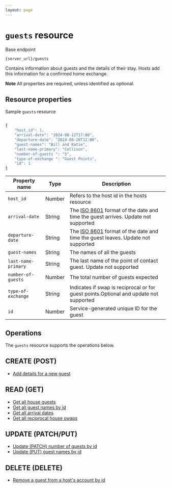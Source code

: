 ```yaml
---
layout: page
---
```

# `guests` resource

Base endpoint

```shell
{server_url}/guests
```

Contains information about guests and the details of their stay. Hosts add this information for a confirmed home exchange.

**Note** All properties are required, unless identified as optional.

## Resource properties

Sample `guests` resource

```js

{
    "host_id": 1,
    "arrival-date": "2024-08-12T17:00",
    "departure-date": "2024-08-20T12:00", 
    "guest-names": "Bill and Katie",
    "last-name-primary": "Collison",
    "number-of-guests ": "5",
    "type-of-exchange ": "Guest Points",  
    "id": 1
}
```

| Property name | Type | Description |
| ------------- | ----------- | ----------- |
| `host_id` | Number | Refers to the host id in the hosts resource |
| `arrival-date` | String | The [ISO 8601](https://en.wikipedia.org/wiki/ISO_8601) format of the date and time the guest arrives. Update not supported |
| `departure-date` | String | The [ISO 8601](https://en.wikipedia.org/wiki/ISO_8601) format of the date and time the guest leaves. Update not supported |
| `guest-names` | String |The names of all the guests |
| `last-name-primary` | String |The last name of the point of contact guest. Update not supported |
| `number-of-guests` | Number |The total number of guests expected |
| `type-of-exchange` | String |Indicates if swap is reciprocal or for guest points.Optional and update not supported |
| `id` | Number | Service-generated unique ID for the guest |


## Operations

The `guests` resource supports the operations below.

## CREATE (POST)


* [Add details for a new guest](../api/house_exchanges_CRUDref/create-add-house-guest.md)


## READ (GET)

* [Get all house guests](../api/house_exchanges_CRUDref/get-all-house-guests.md)
* [Get all guest names by id](../api/house_exchanges_CRUDref/get-all-guest-names-by-id.md)
* [Get all arrival dates](../api/house_exchanges_CRUDref/get-all-arrival-dates.md)
* [Get all reciprocal house swaps](../api/house_exchanges_CRUDref/get-all-reciprocal-house-swaps.md)

## UPDATE (PATCH/PUT)

* [Update (PATCH) number of guests by id](../api/house_exchanges_CRUDref/update-patch-number-of-guests-by-id.md)
* [Update (PUT) guest names by id](../api/house_exchanges_CRUDref/update-put-guest-names-by-id.md)

## DELETE (DELETE)


* [Remove a guest from a host's account by id](../api/house_exchanges_CRUDref/delete-house-guest-by-id.md)

